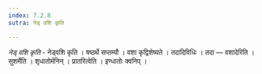 ```yaml
---
index: 7.2.8
sutra: नेड् वशि कृति

---
```

_नेड् वशि कृति_ - नेड्वशि कृति । षष्ठर्थे सप्तम्यौ । वशा कृद्विशेष्यते । तदादिविधिः । तदा —  वशादेरिति । सुशर्मेति । शृधातोर्मनिन् । प्रातरित्वेति । इण्धातोः क्वनिप् । 